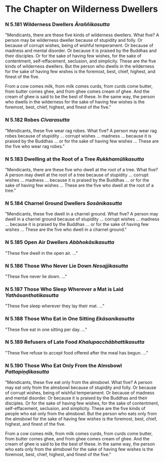 # The Chapter on Wilderness Dwellers

### N 5.181 Wilderness Dwellers  *Āraññikasutta*

"Mendicants, there are these five kinds of wilderness dwellers. What
five? A person may be wilderness dweller because of stupidity and folly.
Or because of corrupt wishes, being of wishful temperament. Or because
of madness and mental disorder. Or because it is praised by the Buddhas
and their disciples. Or for the sake of having few wishes, for the sake
of contentment, self-effacement, seclusion, and simplicity. These are
the five kinds of wilderness dwellers. But the person who dwells in the
wilderness for the sake of having few wishes is the foremost, best,
chief, highest, and finest of the five.

From a cow comes milk, from milk comes curds, from curds come butter,
from butter comes ghee, and from ghee comes cream of ghee. And the cream
of ghee is said to be the best of these. In the same way, the person who
dwells in the wilderness for the sake of having few wishes is the
foremost, best, chief, highest, and finest of the five."

<!--pg-->
### N 5.182 Robes  *Cīvarasutta*

"Mendicants, these five wear rag robes. What five? A person may wear rag
robes because of stupidity ... corrupt wishes ... madness ... because it
is praised by the Buddhas ... or for the sake of having few wishes ...
These are the five who wear rag robes."

<!--pg-->
### N 5.183 Dwelling at the Root of a Tree  *Rukkhamūlikasutta*

"Mendicants, there are these five who dwell at the root of a tree. What
five? A person may dwell at the root of a tree because of stupidity ...
corrupt wishes ... madness ... because it is praised by the Buddhas ...
or for the sake of having few wishes ... These are the five who dwell at
the root of a tree."

<!--pg-->
### N 5.184 Charnel Ground Dwellers  *Sosānikasutta*

"Mendicants, these five dwell in a charnel ground. What five? A person
may dwell in a charnel ground because of stupidity ... corrupt wishes
... madness ... because it is praised by the Buddhas ... or for the sake
of having few wishes ... These are the five who dwell in a charnel
ground."

<!--pg-->
### N 5.185 Open Air Dwellers  *Abbhokāsikasutta*

"These five dwell in the open air. ..."

<!--pg-->
### N 5.186 Those Who Never Lie Down  *Nesajjikasutta*

"These five never lie down. ..."

<!--pg-->
### N 5.187 Those Who Sleep Wherever a Mat is Laid  *Yathāsanthatikasutta*

"These five sleep wherever they lay their mat. ..."

<!--pg-->
### N 5.188 Those Who Eat in One Sitting  *Ekāsanikasutta*

"These five eat in one sitting per day. ..."

<!--pg-->
### N 5.189 Refusers of Late Food  *Khalupacchābhattikasutta*

"These five refuse to accept food offered after the meal has begun. ..."

<!--pg-->
### N 5.190 Those Who Eat Only From the Almsbowl  *Pattapiṇḍikasutta*

"Mendicants, these five eat only from the almsbowl. What five? A person
may eat only from the almsbowl because of stupidity and folly. Or
because of corrupt wishes, being of wishful temperament. Or because of
madness and mental disorder. Or because it is praised by the Buddhas and
their disciples. Or for the sake of having few wishes, for the sake of
contentment, self-effacement, seclusion, and simplicity. These are the
five kinds of people who eat only from the almsbowl. But the person who
eats only from the almsbowl for the sake of having few wishes is the
foremost, best, chief, highest, and finest of the five.

From a cow comes milk, from milk comes curds, from curds come butter,
from butter comes ghee, and from ghee comes cream of ghee. And the cream
of ghee is said to be the best of these. In the same way, the person who
eats only from the almsbowl for the sake of having few wishes is the
foremost, best, chief, highest, and finest of the five."

